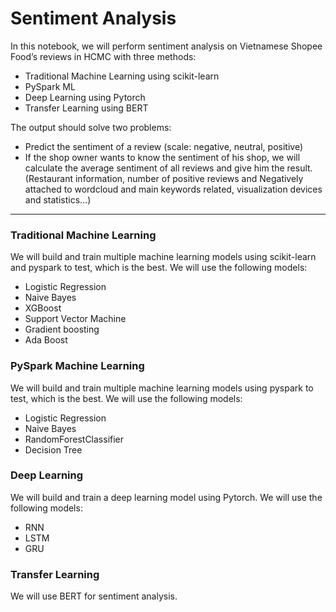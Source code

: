 # Sentiment Analysis
In this notebook, we will perform sentiment analysis on Vietnamese Shopee Food’s reviews in HCMC with three methods:
- Traditional Machine Learning using scikit-learn
- PySpark ML
- Deep Learning using Pytorch
- Transfer Learning using BERT

The output should solve two problems:
- Predict the sentiment of a review (scale: negative, neutral, positive)
- If the shop owner wants to know the sentiment of his shop, we will calculate the average sentiment of all reviews and give him the result. (Restaurant information, number of positive reviews and
Negatively attached to wordcloud and main keywords related, visualization devices and statistics...)
---
### Traditional Machine Learning
We will build and train multiple machine learning models using scikit-learn and pyspark to test, which is the best. We will use the following models:
- Logistic Regression
- Naive Bayes
- XGBoost
- Support Vector Machine
- Gradient boosting
- Ada Boost

### PySpark Machine Learning
We will build and train multiple machine learning models using pyspark to test, which is the best. We will use the following models:
- Logistic Regression
- Naive Bayes
- RandomForestClassifier
- Decision Tree


### Deep Learning
We will build and train a deep learning model using Pytorch. We will use the following models:
- RNN
- LSTM
- GRU

### Transfer Learning
We will use BERT for sentiment analysis.
